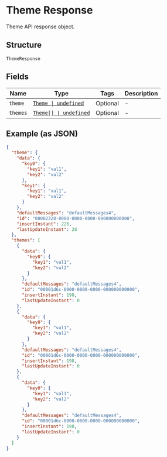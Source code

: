 
# Theme Response

Theme API response object.

## Structure

`ThemeResponse`

## Fields

| Name | Type | Tags | Description |
|  --- | --- | --- | --- |
| `theme` | [`Theme \| undefined`](../../doc/models/theme.md) | Optional | - |
| `themes` | [`Theme[] \| undefined`](../../doc/models/theme.md) | Optional | - |

## Example (as JSON)

```json
{
  "theme": {
    "data": {
      "key0": {
        "key1": "val1",
        "key2": "val2"
      },
      "key1": {
        "key1": "val1",
        "key2": "val2"
      }
    },
    "defaultMessages": "defaultMessages4",
    "id": "00002328-0000-0000-0000-000000000000",
    "insertInstant": 226,
    "lastUpdateInstant": 28
  },
  "themes": [
    {
      "data": {
        "key0": {
          "key1": "val1",
          "key2": "val2"
        }
      },
      "defaultMessages": "defaultMessages4",
      "id": "00001d6c-0000-0000-0000-000000000000",
      "insertInstant": 198,
      "lastUpdateInstant": 0
    },
    {
      "data": {
        "key0": {
          "key1": "val1",
          "key2": "val2"
        }
      },
      "defaultMessages": "defaultMessages4",
      "id": "00001d6c-0000-0000-0000-000000000000",
      "insertInstant": 198,
      "lastUpdateInstant": 0
    },
    {
      "data": {
        "key0": {
          "key1": "val1",
          "key2": "val2"
        }
      },
      "defaultMessages": "defaultMessages4",
      "id": "00001d6c-0000-0000-0000-000000000000",
      "insertInstant": 198,
      "lastUpdateInstant": 0
    }
  ]
}
```


